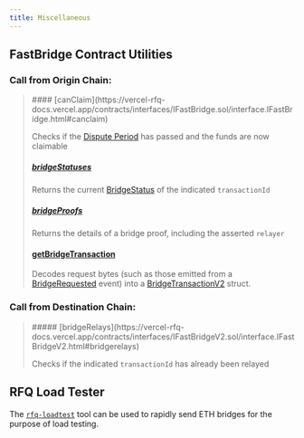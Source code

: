 ```yaml
---
title: Miscellaneous
---
```


<!-- Reference Links -->
[relay]: https://vercel-rfq-docs.vercel.app/contracts/interfaces/IFastBridgeV2.sol/interface.IFastBridgeV2.html#relayv2
[prove]: https://vercel-rfq-docs.vercel.app/contracts/interfaces/IFastBridgeV2.sol/interface.IFastBridgeV2.html#provev2
[dispute]: https://vercel-rfq-docs.vercel.app/contracts/interfaces/IFastBridge.sol/interface.IFastBridge.html#dispute
[claim]: https://vercel-rfq-docs.vercel.app/contracts/interfaces/IFastBridgeV2.sol/interface.IFastBridgeV2.html#claimv2
[cancel]: https://vercel-rfq-docs.vercel.app/contracts/interfaces/IFastBridgeV2.sol/interface.IFastBridgeV2.html#cancelv2
[proof]: https://vercel-rfq-docs.vercel.app/contracts/interfaces/IFastBridgeV2.sol/interface.IFastBridgeV2.html#bridgetxdetails
[BridgeRequested]: https://vercel-rfq-docs.vercel.app/contracts/interfaces/IFastBridge.sol/interface.IFastBridge.html#bridgerequested
[BridgeTransactionV2]: https://vercel-rfq-docs.vercel.app/contracts/interfaces/IFastBridgeV2.sol/interface.IFastBridgeV2.html#bridgetransactionv2
[BridgeRelayed]: https://vercel-rfq-docs.vercel.app/contracts/interfaces/IFastBridge.sol/interface.IFastBridge.html#bridgerelayed
[BridgeProofProvided]: https://vercel-rfq-docs.vercel.app/contracts/interfaces/IFastBridge.sol/interface.IFastBridge.html#bridgeproofprovided
[Cancel Delay]: https://vercel-rfq-docs.vercel.app/contracts/FastBridge.sol/contract.FastBridge.html#refund_delay
[Multicall]: https://vercel-rfq-docs.vercel.app/contracts/interfaces/IMulticallTarget.sol/interface.IMulticallTarget.html

[Quoter API]: /docs/RFQ/Quoting/Quoter%20API/
[Dispute Period]: /docs/RFQ/Security/#dispute-period
[Quoting]: /docs/RFQ/Quoting
[Bridging]: /docs/RFQ/Bridging
[Relaying]: /docs/RFQ/Relaying
[Proving]: /docs/RFQ/Proving
[Claiming]: /docs/RFQ/Claiming
[Canceling]: /docs/RFQ/Canceling
[Security]: /docs/RFQ/Security
[Exclusivity]: /docs/RFQ/Exclusivity

[User]: /docs/RFQ/#entities
[Quoter]: /docs/RFQ/#entities
[Prover]: /docs/RFQ/#entities
[Relayer]: /docs/RFQ/#entities
[Guard]: /docs/RFQ/#entities
[Canceler]: /docs/RFQ/#entities

## FastBridge Contract Utilities


### Call from Origin Chain:
<blockquote>
#### [canClaim](https://vercel-rfq-docs.vercel.app/contracts/interfaces/IFastBridge.sol/interface.IFastBridge.html#canclaim)

Checks if the [Dispute Period] has passed and the funds are now claimable

##### [bridgeStatuses](https://vercel-rfq-docs.vercel.app/contracts/interfaces/IFastBridgeV2.sol/interface.IFastBridgeV2.html#bridgestatuses)

Returns the current [BridgeStatus](https://vercel-rfq-docs.vercel.app/contracts/interfaces/IFastBridgeV2.sol/interface.IFastBridgeV2.html#bridgestatus) of the indicated `transactionId`

##### [bridgeProofs](https://vercel-rfq-docs.vercel.app/contracts/interfaces/IFastBridgeV2.sol/interface.IFastBridgeV2.html#bridgeproofs)

Returns the details of a bridge proof, including the asserted `relayer`

#### [getBridgeTransaction](https://vercel-rfq-docs.vercel.app/contracts/interfaces/IFastBridgeV2.sol/interface.IFastBridgeV2.html#getbridgetransactionv2)

Decodes request bytes (such as those emitted from a [BridgeRequested] event) into a [BridgeTransactionV2] struct.
</blockquote>

### Call from Destination Chain:
<blockquote>
##### [bridgeRelays](https://vercel-rfq-docs.vercel.app/contracts/interfaces/IFastBridgeV2.sol/interface.IFastBridgeV2.html#bridgerelays)

Checks if the indicated `transactionId` has already been relayed
</blockquote>

## RFQ Load Tester

The [`rfq-loadtest`](https://github.com/synapsecns/sanguine/tree/master/packages/rfq-loadtest) tool can be used to rapidly send ETH bridges for the purpose of load testing.